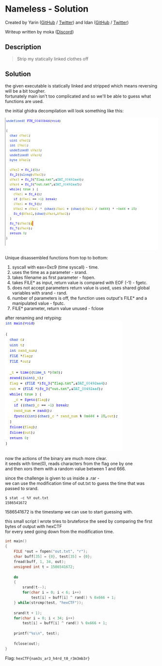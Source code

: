 # Nameless - Solution

Created by Yarin ([GitHub](https://github.com/CmdEngineer) / [Twitter](https://twitter.com/CmdEngineer_)) and Idan ([GitHub](https://github.com/idan22moral/) / [Twitter](https://twitter.com/idan_moral))

Writeup written by moka ([Discord](https://discordapp.com/users/661109271148101652))

## Description
> Strip my statically linked clothes off


## Solution
the given executable is statically linked and stripped which means reversing will be a bit tougher.\
fortunately main isn't too complicated and so we'll be able to guess what functions are used.

the initial ghidra decompilation will look something like this:

![functions before naming](assets/unnamed.PNG)

Unique disassembled functions from top to bottom:
1. syscall with eax=0xc9 (time syscall) - time.
2. uses the time as a parameter - srand.
3. takes filename as first parameter - fopen.
4. takes FILE* as input, return value is compared with EOF (-1) - fgetc.
5. does not accept parameters return value is used, uses shared global variables with srand - rand.
6. number of parameters is off, the function uses output's FILE* and a manipulated value - fputc.
7. FILE* parameter, return value unused - fclose

after renaming and retyping:\
![functions before naming](assets/named.PNG)

now the actions of the binary are much more clear.\
it seeds with time(0), reads characters from the flag one by one\
and then xors them with a random value between 1 and 666.

since the challenge is given to us inside a .rar - \
we can use the modification time of out.txt to guess the time that was passed to srand.

```
$ stat -c %Y out.txt
1586541672
```

1586541672 is the timestamp we can use to start guessing with.

this small script I wrote tries to bruteforce the seed by comparing the first bytes of output with hexCTF\
for every seed going down from the modification time.
```c
int main()
{
	FILE *out = fopen("out.txt", "r");
    char buff[35] = {0}, test[35] = {0};
	fread(buff, 1, 34, out);
	unsigned int t = 1586541672;
	
	do
	{
		srand(t--);
		for(char i = 0; i < 6; i++)
			test[i] = buff[i] ^ rand() % 0x666 + 1;
	} while(strcmp(test, "hexCTF"));

	srand(t + 1);
	for(char i = 0; i < 34; i++)
		test[i] = buff[i] ^ rand() % 0x666 + 1;

	printf("%s\n", test);

    fclose(out);
}
```

Flag: `hexCTF{nam3s_ar3_h4rd_t0_r3m3mb3r}`
